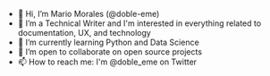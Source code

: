 - 👋 Hi, I’m Mario Morales (@doble-eme)
- 👀 I’m a Technical Writer and I'm interested in everything related to documentation, UX, and technology
- 🌱 I’m currently learning Python and Data Science
- 💞️ I’m open to collaborate on open source projects
- 📫 How to reach me: I'm @doble_eme on Twitter

<!---
doble-eme/doble-eme is a ✨ special ✨ repository because its `README.md` (this file) appears on your GitHub profile.
You can click the Preview link to take a look at your changes.
--->

